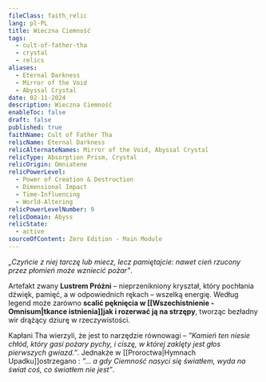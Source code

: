 ```yaml
---
fileClass: faith_relic
lang: pl-PL
title: Wieczna Ciemność
tags:
  - cult-of-father-tha
  - crystal
  - relics
aliases:
  - Eternal Darkness
  - Mirror of the Void
  - Abyssal Crystal
date: 02-11-2024
description: Wieczna Ciemność
enableToc: false
draft: false
published: true
faithName: Cult of Father Tha
relicName: Eternal Darkness
relicAlternateNames: Mirror of the Void, Abyssal Crystal
relicType: Absorption Prism, Crystal
relicOrigin: Omniatene
relicPowerLevel:
  - Power of Creation & Destruction
  - Dimensional Impact
  - Time-Influencing
  - World-Altering
relicPowerLevelNumber: 9
relicDomain: Abyss
relicState:
  - active
sourceOfContent: Zero Edition - Main Module
---
```

*„Czyńcie z niej tarczę lub miecz, lecz pamiętajcie: nawet cień rzucony przez płomień może wzniecić pożar”*. 

Artefakt zwany **Lustrem Próżni** – nieprzenikniony kryształ, który pochłania dźwięk, pamięć, a w odpowiednich rękach – wszelką energię.
Według legend może zarówno **scalić pęknięcia w [[Wszechistnienie - Omnisum|tkance istnienia]]jak i rozerwać ją na strzępy**, tworząc bezładny wir drążący dziurę w rzeczywistości.

Kapłani Tha wierzyli, że jest to narzędzie równowagi – *”Kamień ten niesie chłód, który gasi pożary pychy, i ciszę, w której zaklęty jest głos pierwszych gwiazd.”*. 
Jednakże w [[Proroctwa|Hymnach Upadku]]ostrzegano : *”… a gdy Ciemność nasyci się światłem, wyda na świat coś, co światłem nie jest”*.